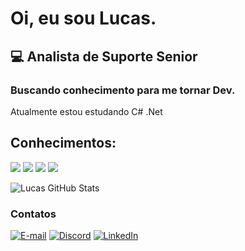 # Oi, eu sou Lucas.

## 💻 Analista de Suporte Senior
### Buscando conhecimento para me tornar Dev.

Atualmente estou estudando C# .Net

## Conhecimentos:

![](https://img.shields.io/badge/MySQL-00000F?style=for-the-badge&logo=mysql&logoColor=white)
![](https://img.shields.io/badge/PostgreSQL-316192?style=for-the-badge&logo=postgresql&logoColor=white)
![](https://img.shields.io/badge/C%2B%2B-00599C?style=for-the-badge&logo=c%2B%2B&logoColor=white)
![](https://img.shields.io/badge/C%23-239120?style=for-the-badge&logo=c-sharp&logoColor=white)

![Lucas GitHub Stats](https://github-readme-stats.vercel.app/api?username=olucasdev&theme=gotham)

### Contatos

[![E-mail](https://img.shields.io/badge/Gmail-D14836?style=for-the-badge&logo=gmail&logoColor=white)](lucas.aps11@gmail.com)
[![Discord](https://img.shields.io/badge/Discord-7289DA?style=for-the-badge&logo=discord&logoColor=white)](551996758796795925)
[![LinkedIn](https://img.shields.io/badge/LinkedIn-0077B5?style=for-the-badge&logo=linkedin&logoColor=white)](https://www.linkedin.com/in/lucas-batista-77a553a1/)

